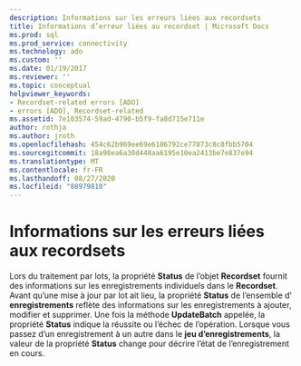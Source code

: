 ```yaml
---
description: Informations sur les erreurs liées aux recordsets
title: Informations d’erreur liées au recordset | Microsoft Docs
ms.prod: sql
ms.prod_service: connectivity
ms.technology: ado
ms.custom: ''
ms.date: 01/19/2017
ms.reviewer: ''
ms.topic: conceptual
helpviewer_keywords:
- Recordset-related errors [ADO]
- errors [ADO], Recordset-related
ms.assetid: 7e103574-59ad-4790-b5f9-fa8d715e711e
author: rothja
ms.author: jroth
ms.openlocfilehash: 454c62b969ee69e6186792ce77873c8c8fbb5704
ms.sourcegitcommit: 18a98ea6a30d448aa6195e10ea2413be7e837e94
ms.translationtype: MT
ms.contentlocale: fr-FR
ms.lasthandoff: 08/27/2020
ms.locfileid: "88979810"
---
```

# <a name="recordset-related-error-information"></a>Informations sur les erreurs liées aux recordsets
Lors du traitement par lots, la propriété **Status** de l’objet **Recordset** fournit des informations sur les enregistrements individuels dans le **Recordset**. Avant qu’une mise à jour par lot ait lieu, la propriété **Status** de l’ensemble d' **enregistrements** reflète des informations sur les enregistrements à ajouter, modifier et supprimer. Une fois la méthode **UpdateBatch** appelée, la propriété **Status** indique la réussite ou l’échec de l’opération. Lorsque vous passez d’un enregistrement à un autre dans le **jeu d’enregistrements**, la valeur de la propriété **Status** change pour décrire l’état de l’enregistrement en cours.
